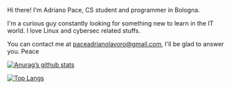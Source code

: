 Hi there! I'm Adriano Pace, CS student and programmer in Bologna.

I'm a curious guy constantly looking for something new to learn in the IT world.
I love Linux and cybersec related stuffs.

You can contact me at paceadrianolavoro@gmail.com, I'll be glad to answer you.
Peace


[![Anurag’s github stats](https://github-readme-stats.vercel.app/api?username=Adrianorieti)](https://github.com/Adrianorieti)

[![Top Langs](https://github-readme-stats.vercel.app/api/top-langs/?username=Adrianorieti&layout=compact)](https://github.com/Adrianorieti)
